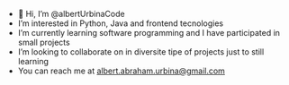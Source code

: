 - 👋 Hi, I’m @albertUrbinaCode
- I’m interested in Python, Java and frontend tecnologies
- I’m currently learning software programming and I have participated in small projects
- I’m looking to collaborate on in diversite tipe of projects just to still learning
- You can reach me at albert.abraham.urbina@gmail.com

<!---
AlbertUrbina-Coder/AlbertUrbina-Coder is a ✨ special ✨ repository because its `README.md` (this file) appears on your GitHub profile.
You can click the Preview link to take a look at your changes.
--->
